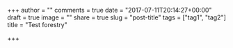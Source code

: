 +++
author = ""
comments = true
date = "2017-07-11T20:14:27+00:00"
draft = true
image = ""
share = true
slug = "post-title"
tags = ["tag1", "tag2"]
title = "Test forestry"

+++
